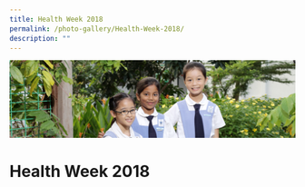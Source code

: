 ```yaml
---
title: Health Week 2018
permalink: /photo-gallery/Health-Week-2018/
description: ""
---
```

![](/images/banner-calendar.jpg)

Health Week 2018
================